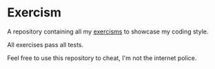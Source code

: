 # Exercism
A repository containing all my [exercisms](http://exercism.io/voppe) to showcase my coding style.

All exercises pass all tests.

Feel free to use this repository to cheat, I'm not the internet police.